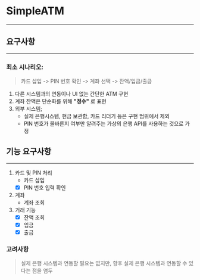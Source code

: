 # SimpleATM

----

## 요구사항

----

### 최소 시나리오: 

> 카드 삽입 -> PIN 번호 확인 -> 계좌 선택 -> 잔액/입금/출금

1. 다른 시스템과의 연동이나 UI 없는 간단한 ATM 구현
2. 계좌 잔액은 단순화를 위해 **\"정수\"** 로 표현
3. 외부 시스템;
   - 실제 은행시스템, 현금 보관함, 카드 리더기 등은 구현 범위에서 제외
   - PIN 번호가 올바른지 여부만 알려주는 가상의 은행 API를 사용하는 것으로 가정

## 기능 요구사항

----

1. 카드 및 PIN 처리
   - 카드 삽입
   - [x] PIN 번호 입력 확인
2. 계좌
   - 계좌 조회
3. 거래 기능
   - [x] 잔액 조회
   - [x] 입금
   - [x] 출금

### 고려사항

> 실제 은행 시스템과 연동할 필요는 없지만, 향후 실제 은행 시스템과 연동할 수 있다는 점을 염두
